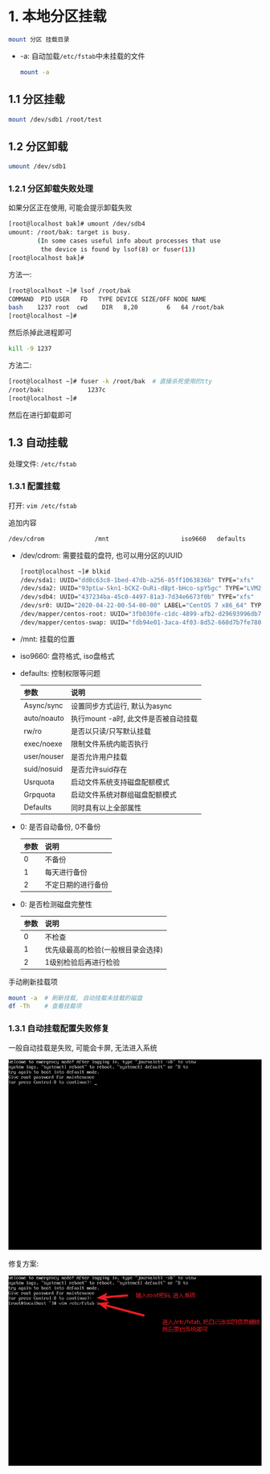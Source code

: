 # 1. 本地分区挂载

```bash
mount 分区 挂载目录
```

* -a: 自动加载`/etc/fstab`中未挂载的文件

  ```bash
  mount -a
  ```

## 1.1 分区挂载

```bash
mount /dev/sdb1 /root/test
```

## 1.2 分区卸载

```bash
umount /dev/sdb1
```

### 1.2.1 分区卸载失败处理

如果分区正在使用, 可能会提示卸载失败

```bash
[root@localhost bak]# umount /dev/sdb4
umount: /root/bak: target is busy.
        (In some cases useful info about processes that use
         the device is found by lsof(8) or fuser(1))
[root@localhost bak]#
```

方法一: 

```bash
[root@localhost ~]# lsof /root/bak
COMMAND  PID USER   FD   TYPE DEVICE SIZE/OFF NODE NAME
bash    1237 root  cwd    DIR   8,20        6   64 /root/bak
[root@localhost ~]#
```

然后杀掉此进程即可

```bash
kill -9 1237
```

方法二:

```bash
[root@localhost ~]# fuser -k /root/bak  # 直接杀死使用的tty
/root/bak:            1237c
[root@localhost ~]#
```

然后在进行卸载即可



## 1.3 自动挂载

处理文件: `/etc/fstab`

### 1.3.1 配置挂载

打开: `vim /etc/fstab`

追加内容

```bash
/dev/cdrom              /mnt                    iso9660   defaults        0 0
```

* /dev/cdrom: 需要挂载的盘符, 也可以用分区的UUID

  ```bash
  [root@localhost ~]# blkid
  /dev/sda1: UUID="dd0c63c8-1bed-47db-a256-85ff1063836b" TYPE="xfs" 
  /dev/sda2: UUID="93ptLw-Skn1-bCKZ-OuRi-d8pt-bHco-spY5gc" TYPE="LVM2_member" 
  /dev/sdb4: UUID="437234ba-45c0-4497-81a3-7d34e6673f0b" TYPE="xfs" 
  /dev/sr0: UUID="2020-04-22-00-54-00-00" LABEL="CentOS 7 x86_64" TYPE="iso9660" PTTYPE="dos" 
  /dev/mapper/centos-root: UUID="3fb030fe-c1dc-4899-afb2-d29693996db7" TYPE="xfs" 
  /dev/mapper/centos-swap: UUID="fdb94e01-3aca-4f03-8d52-660d7b7fe780" TYPE="swap" 
  ```

* /mnt:  挂载的位置

* iso9660: 盘符格式, iso盘格式

* defaults: 控制权限等问题

  | 参数        | 说明                                 |
  | ----------- | ------------------------------------ |
  | Async/sync  | 设置同步方式运行, 默认为async        |
  | auto/noauto | 执行mount -a时, 此文件是否被自动挂载 |
  | rw/ro       | 是否以只读/只写默认挂载              |
  | exec/noexe  | 限制文件系统内能否执行               |
  | user/nouser | 是否允许用户挂载                     |
  | suid/nosuid | 是否允许suid存在                     |
  | Usrquota    | 启动文件系统支持磁盘配额模式         |
  | Grpquota    | 启动文件系统对群组磁盘配额模式       |
  | Defaults    | 同时具有以上全部属性                 |

* 0: 是否自动备份, 0不备份  

  | 参数 | 说明               |
  | ---- | ------------------ |
  | 0    | 不备份             |
  | 1    | 每天进行备份       |
  | 2    | 不定日期的进行备份 |

* 0: 是否检测磁盘完整性

  | 参数 | 说明                               |
  | ---- | ---------------------------------- |
  | 0    | 不检查                             |
  | 1    | 优先级最高的检验(一般根目录会选择) |
  | 2    | 1级别检验后再进行检验              |

手动刷新挂载项

```bash
mount -a  # 刷新挂载, 自动挂载未挂载的磁盘
df -Th    # 查看挂载项
```



### 1.3.1 自动挂载配置失败修复

一般自动挂载是失败, 可能会卡屏, 无法进入系统

![image-20200718233729222](.image/01-%E6%9C%AC%E5%9C%B0%E6%8C%82%E8%BD%BD/image-20200718233729222.png)

修复方案:

![image-20200718234643483](.image/01-%E6%9C%AC%E5%9C%B0%E6%8C%82%E8%BD%BD/image-20200718234643483.png)